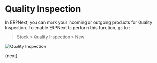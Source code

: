 <!-- add-breadcrumbs -->
# Quality Inspection

In ERPNext, you can mark your incoming or outgoing products for Quality
Inspection. To enable ERPNext to perform this function, go to :

> Stock > Quality Inspection > New

<img class="screenshot" alt="Quality Inspection" src="{{docs_base_url}}/assets/img/stock/quality-inspection.png">

{next}